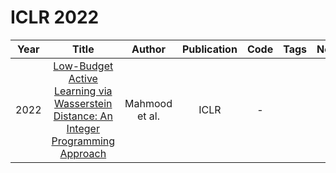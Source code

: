 # ICLR 2022

| Year |                                                                Title                                                                |     Author     | Publication | Code | Tags | Notes |
|:----:|:-----------------------------------------------------------------------------------------------------------------------------------:|:--------------:|:-----------:|:----:|:----:|:-----:|
| 2022 | [Low-Budget Active Learning via Wasserstein Distance: An Integer Programming Approach](https://openreview.net/forum?id=v8OlxjGn23S) | Mahmood et al. |    ICLR     |  -   |      |       |
